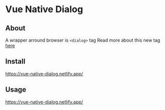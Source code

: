 # Vue Native Dialog

## About

A wrapper arround browser is `<dialog>` tag
Read more about this new tag [here](https://developer.mozilla.org/pt-BR/docs/Web/HTML/Element/dialog#browser_compatibility)

## Install

https://vue-native-dialog.netlify.app/

## Usage

https://vue-native-dialog.netlify.app/
